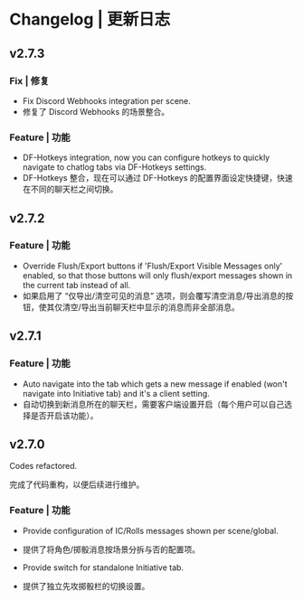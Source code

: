 # Changelog | 更新日志

## v2.7.3
### Fix | 修复
- Fix Discord Webhooks integration per scene.
- 修复了 Discord Webhooks 的场景整合。
### Feature | 功能
- DF-Hotkeys integration, now you can configure hotkeys to quickly navigate to chatlog tabs via DF-Hotkeys settings.
- DF-Hotkeys 整合，现在可以通过 DF-Hotkeys 的配置界面设定快捷键，快速在不同的聊天栏之间切换。

## v2.7.2
### Feature | 功能
- Override Flush/Export buttons if 'Flush/Export Visible Messages only' enabled, so that those buttons will only flush/export messages shown in the current tab instead of all.
- 如果启用了 “仅导出/清空可见的消息” 选项，则会覆写清空消息/导出消息的按钮，使其仅清空/导出当前聊天栏中显示的消息而非全部消息。

## v2.7.1
### Feature | 功能
- Auto navigate into the tab which gets a new message if enabled (won't navigate into Initiative tab) and it's a client setting.
- 自动切换到新消息所在的聊天栏，需要客户端设置开启（每个用户可以自己选择是否开启该功能）。

## v2.7.0
Codes refactored.

完成了代码重构，以便后续进行维护。
### Feature | 功能
- Provide configuration of IC/Rolls messages shown per scene/global.
- 提供了将角色/掷骰消息按场景分拆与否的配置项。

- Provide switch for standalone Initiative tab.
- 提供了独立先攻掷骰栏的切换设置。
